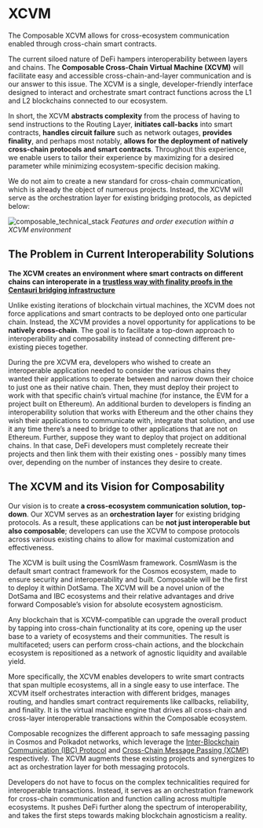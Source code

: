 # XCVM

The Composable XCVM allows for cross-ecosystem communication enabled through cross-chain smart contracts.

The current siloed nature of DeFi hampers interoperability between layers and chains. 
The **Composable Cross-Chain Virtual Machine (XCVM)** will facilitate easy and accessible cross-chain-and-layer 
communication and is our answer to this issue. The XCVM is a single, developer-friendly interface designed to interact 
and orchestrate smart contract functions across the L1 and L2 blockchains connected to our ecosystem. 

In short, the XCVM **abstracts complexity** from the process of having to send instructions to the Routing Layer, 
**initiates call-backs** into smart contracts, **handles circuit failure** such as network outages, 
**provides finality**, and perhaps most notably, **allows for the deployment of natively cross-chain protocols and smart
contracts**. Throughout this experience, we enable users to tailor their experience by maximizing for a desired 
parameter while minimizing ecosystem-specific decision making.

We do not aim to create a new standard for cross-chain communication, which is already the object of numerous projects. 
Instead, the XCVM will serve as the orchestration layer for existing bridging protocols, as depicted below:

![composable_technical_stack](./composable-technical-stack.png)
*Features and order execution within a XCVM environment*


## The Problem in Current Interoperability Solutions

**The XCVM creates an environment where smart contracts on different chains can interoperate in a** 
[**trustless way with finality proofs in the Centauri bridging infrastructure**](https://medium.com/composable-finance/trustless-bridging-438a6e5c917a)

Unlike existing iterations of blockchain virtual machines, the XCVM does not force applications and smart contracts to 
be deployed onto one particular chain. Instead, the XCVM provides a novel opportunity for applications to be 
**natively cross-chain**. The goal is to facilitate a top-down approach to interoperability and composability instead 
of connecting different pre-existing pieces together.

During the pre XCVM era, developers who wished to create an interoperable application needed to consider the various 
chains they wanted their applications to operate between and narrow down their choice to just one as their native chain. 
Then, they must deploy their project to work with that specific chain’s virtual machine (for instance, the EVM for a 
project built on Ethereum). An additional burden to developers is finding an interoperability solution that works with 
Ethereum and the other chains they wish their applications to communicate with, integrate that solution, and use it any 
time there’s a need to bridge to other applications that are not on Ethereum. Further, suppose they want to deploy that 
project on additional chains. In that case, DeFi developers must completely recreate their projects and then link them 
with their existing ones - possibly many times over, depending on the number of instances they desire to create.


## The XCVM and its Vision for Composability

Our vision is to create **a cross-ecosystem communication solution, top-down**. Our XCVM serves as an 
**orchestration layer** for existing bridging protocols. As a result, these applications can be 
**not just interoperable but also composable**; developers can use the XCVM to compose protocols across various 
existing chains to allow for maximal customization and effectiveness.

The XCVM is built using the CosmWasm framework. CosmWasm is the default smart contract framework for the Cosmos 
ecosystem, made to ensure security and interoperability and built. Composable will be the first to deploy it within 
DotSama. The XCVM will be a novel union of the DotSama and IBC ecosystems and their relative advantages and drive 
forward Composable’s vision for absolute ecosystem agnosticism. 

Any blockchain that is XCVM-compatible can upgrade the overall product by tapping into cross-chain functionality at its 
core, opening up the user base to a variety of ecosystems and their communities. The result is multifaceted; users can 
perform cross-chain actions, and the blockchain ecosystem is repositioned as a network of agnostic liquidity and 
available yield.

More specifically, the XCVM enables developers to write smart contracts that span multiple ecosystems, 
all in a single easy to use interface. The XCVM itself orchestrates interaction with different bridges, manages routing,
and handles smart contract requirements like callbacks, reliability, and finality. It is the virtual machine engine that
drives all cross-chain and cross-layer interoperable transactions within the Composable ecosystem.

Composable recognizes the different approach to safe messaging passing in Cosmos and Polkadot networks, 
which leverage the [Inter-Blockchain Communication (IBC) Protocol](https://ibcprotocol.org/) and
[ Cross-Chain Message Passing (XCMP)](https://wiki.polkadot.network/docs/learn-crosschain) respectively. 
The XCVM augments these existing projects and synergizes to act as orchestration layer for both messaging protocols. 

Developers do not have to focus on the complex technicalities  required for interoperable transactions. Instead, 
it serves as an orchestration framework for cross-chain communication and function calling across multiple ecosystems. 
It pushes DeFi further along the spectrum of interoperability, and takes the first steps towards making blockchain 
agnosticism a reality.
